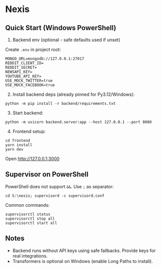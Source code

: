 # Nexis

## Quick Start (Windows PowerShell)

1) Backend env (optional - safe defaults used if unset)

Create `.env` in project root:

```
MONGO_URL=mongodb://127.0.0.1:27017
REDDIT_CLIENT_ID=
REDDIT_SECRET=
NEWSAPI_KEY=
YOUTUBE_API_KEY=
USE_MOCK_TWITTER=true
USE_MOCK_FACEBOOK=true
```

2) Install backend deps (already pinned for Py3.12/Windows):

```
python -m pip install -r backend/requirements.txt
```

3) Start backend:

```
python -m uvicorn backend.server:app --host 127.0.0.1 --port 8000
```

4) Frontend setup:

```
cd frontend
yarn install
yarn dev
```

Open http://127.0.0.1:3000

## Supervisor on PowerShell

PowerShell does not support `&&`. Use `;` as separator:

```
cd S:\nexis; supervisord -c supervisord.conf
```

Common commands:

```
supervisorctl status
supervisorctl stop all
supervisorctl start all
```

## Notes
- Backend runs without API keys using safe fallbacks. Provide keys for real integrations.
- Transformers is optional on Windows (enable Long Paths to install).